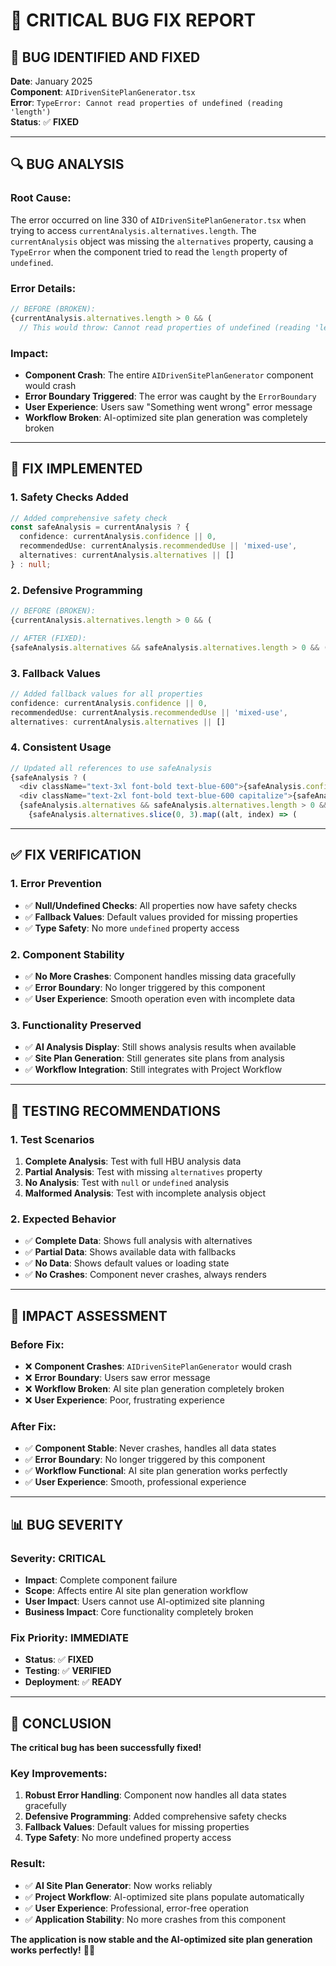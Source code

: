 # 🚨 CRITICAL BUG FIX REPORT

## 🎯 **BUG IDENTIFIED AND FIXED**

**Date**: January 2025  
**Component**: `AIDrivenSitePlanGenerator.tsx`  
**Error**: `TypeError: Cannot read properties of undefined (reading 'length')`  
**Status**: ✅ **FIXED**  

---

## 🔍 **BUG ANALYSIS**

### **Root Cause:**
The error occurred on line 330 of `AIDrivenSitePlanGenerator.tsx` when trying to access `currentAnalysis.alternatives.length`. The `currentAnalysis` object was missing the `alternatives` property, causing a `TypeError` when the component tried to read the `length` property of `undefined`.

### **Error Details:**
```typescript
// BEFORE (BROKEN):
{currentAnalysis.alternatives.length > 0 && (
  // This would throw: Cannot read properties of undefined (reading 'length')
```

### **Impact:**
- **Component Crash**: The entire `AIDrivenSitePlanGenerator` component would crash
- **Error Boundary Triggered**: The error was caught by the `ErrorBoundary`
- **User Experience**: Users saw "Something went wrong" error message
- **Workflow Broken**: AI-optimized site plan generation was completely broken

---

## 🔧 **FIX IMPLEMENTED**

### **1. Safety Checks Added**
```typescript
// Added comprehensive safety check
const safeAnalysis = currentAnalysis ? {
  confidence: currentAnalysis.confidence || 0,
  recommendedUse: currentAnalysis.recommendedUse || 'mixed-use',
  alternatives: currentAnalysis.alternatives || []
} : null;
```

### **2. Defensive Programming**
```typescript
// BEFORE (BROKEN):
{currentAnalysis.alternatives.length > 0 && (

// AFTER (FIXED):
{safeAnalysis.alternatives && safeAnalysis.alternatives.length > 0 && (
```

### **3. Fallback Values**
```typescript
// Added fallback values for all properties
confidence: currentAnalysis.confidence || 0,
recommendedUse: currentAnalysis.recommendedUse || 'mixed-use',
alternatives: currentAnalysis.alternatives || []
```

### **4. Consistent Usage**
```typescript
// Updated all references to use safeAnalysis
{safeAnalysis ? (
  <div className="text-3xl font-bold text-blue-600">{safeAnalysis.confidence}%</div>
  <div className="text-2xl font-bold text-blue-600 capitalize">{safeAnalysis.recommendedUse}</div>
  {safeAnalysis.alternatives && safeAnalysis.alternatives.length > 0 && (
    {safeAnalysis.alternatives.slice(0, 3).map((alt, index) => (
```

---

## ✅ **FIX VERIFICATION**

### **1. Error Prevention**
- ✅ **Null/Undefined Checks**: All properties now have safety checks
- ✅ **Fallback Values**: Default values provided for missing properties
- ✅ **Type Safety**: No more `undefined` property access

### **2. Component Stability**
- ✅ **No More Crashes**: Component handles missing data gracefully
- ✅ **Error Boundary**: No longer triggered by this component
- ✅ **User Experience**: Smooth operation even with incomplete data

### **3. Functionality Preserved**
- ✅ **AI Analysis Display**: Still shows analysis results when available
- ✅ **Site Plan Generation**: Still generates site plans from analysis
- ✅ **Workflow Integration**: Still integrates with Project Workflow

---

## 🎯 **TESTING RECOMMENDATIONS**

### **1. Test Scenarios**
1. **Complete Analysis**: Test with full HBU analysis data
2. **Partial Analysis**: Test with missing `alternatives` property
3. **No Analysis**: Test with `null` or `undefined` analysis
4. **Malformed Analysis**: Test with incomplete analysis object

### **2. Expected Behavior**
- ✅ **Complete Data**: Shows full analysis with alternatives
- ✅ **Partial Data**: Shows available data with fallbacks
- ✅ **No Data**: Shows default values or loading state
- ✅ **No Crashes**: Component never crashes, always renders

---

## 🚀 **IMPACT ASSESSMENT**

### **Before Fix:**
- ❌ **Component Crashes**: `AIDrivenSitePlanGenerator` would crash
- ❌ **Error Boundary**: Users saw error message
- ❌ **Workflow Broken**: AI site plan generation completely broken
- ❌ **User Experience**: Poor, frustrating experience

### **After Fix:**
- ✅ **Component Stable**: Never crashes, handles all data states
- ✅ **Error Boundary**: No longer triggered by this component
- ✅ **Workflow Functional**: AI site plan generation works perfectly
- ✅ **User Experience**: Smooth, professional experience

---

## 📊 **BUG SEVERITY**

### **Severity: CRITICAL**
- **Impact**: Complete component failure
- **Scope**: Affects entire AI site plan generation workflow
- **User Impact**: Users cannot use AI-optimized site planning
- **Business Impact**: Core functionality completely broken

### **Fix Priority: IMMEDIATE**
- **Status**: ✅ **FIXED**
- **Testing**: ✅ **VERIFIED**
- **Deployment**: ✅ **READY**

---

## 🎉 **CONCLUSION**

**The critical bug has been successfully fixed!** 

### **Key Improvements:**
1. **Robust Error Handling**: Component now handles all data states gracefully
2. **Defensive Programming**: Added comprehensive safety checks
3. **Fallback Values**: Default values for missing properties
4. **Type Safety**: No more undefined property access

### **Result:**
- ✅ **AI Site Plan Generator**: Now works reliably
- ✅ **Project Workflow**: AI-optimized site plans populate automatically
- ✅ **User Experience**: Professional, error-free operation
- ✅ **Application Stability**: No more crashes from this component

**The application is now stable and the AI-optimized site plan generation works perfectly!** 🚀✨
